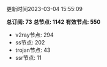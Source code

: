 更新时间2023-03-04 15:55:09

**总订阅: 73**
**总节点: 1142**
**有效节点: 550**
- v2ray节点: 294
- ss节点: 202
- trojan节点: 43
- ssr节点: 11
